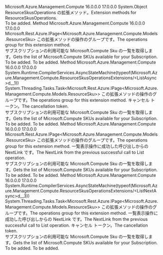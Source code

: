 <Type Name="ResourceSkusOperationsExtensions" FullName="Microsoft.Azure.Management.Compute.ResourceSkusOperationsExtensions">
  <TypeSignature Language="C#" Value="public static class ResourceSkusOperationsExtensions" />
  <TypeSignature Language="ILAsm" Value=".class public auto ansi abstract sealed beforefieldinit ResourceSkusOperationsExtensions extends System.Object" />
  <TypeSignature Language="DocId" Value="T:Microsoft.Azure.Management.Compute.ResourceSkusOperationsExtensions" />
  <TypeSignature Language="VB.NET" Value="Public Module ResourceSkusOperationsExtensions" />
  <TypeSignature Language="F#" Value="type ResourceSkusOperationsExtensions = class" />
  <AssemblyInfo>
    <AssemblyName>Microsoft.Azure.Management.Compute</AssemblyName>
    <AssemblyVersion>16.0.0.0</AssemblyVersion>
    <AssemblyVersion>17.0.0.0</AssemblyVersion>
  </AssemblyInfo>
  <Base>
    <BaseTypeName>System.Object</BaseTypeName>
  </Base>
  <Interfaces />
  <Docs>
    <summary>
            <span data-ttu-id="25f80-101">ResourceSkusOperations の拡張メソッド。</span><span class="sxs-lookup"><span data-stu-id="25f80-101">Extension methods for ResourceSkusOperations.</span></span>
            </summary>
    <remarks>To be added.</remarks>
  </Docs>
  <Members>
    <Member MemberName="List">
      <MemberSignature Language="C#" Value="public static Microsoft.Rest.Azure.IPage&lt;Microsoft.Azure.Management.Compute.Models.ResourceSku&gt; List (this Microsoft.Azure.Management.Compute.IResourceSkusOperations operations);" />
      <MemberSignature Language="ILAsm" Value=".method public static hidebysig class Microsoft.Rest.Azure.IPage`1&lt;class Microsoft.Azure.Management.Compute.Models.ResourceSku&gt; List(class Microsoft.Azure.Management.Compute.IResourceSkusOperations operations) cil managed" />
      <MemberSignature Language="DocId" Value="M:Microsoft.Azure.Management.Compute.ResourceSkusOperationsExtensions.List(Microsoft.Azure.Management.Compute.IResourceSkusOperations)" />
      <MemberSignature Language="VB.NET" Value="&lt;Extension()&gt;&#xA;Public Function List (operations As IResourceSkusOperations) As IPage(Of ResourceSku)" />
      <MemberSignature Language="F#" Value="static member List : Microsoft.Azure.Management.Compute.IResourceSkusOperations -&gt; Microsoft.Rest.Azure.IPage&lt;Microsoft.Azure.Management.Compute.Models.ResourceSku&gt;" Usage="Microsoft.Azure.Management.Compute.ResourceSkusOperationsExtensions.List operations" />
      <MemberType>Method</MemberType>
      <AssemblyInfo>
        <AssemblyName>Microsoft.Azure.Management.Compute</AssemblyName>
        <AssemblyVersion>16.0.0.0</AssemblyVersion>
        <AssemblyVersion>17.0.0.0</AssemblyVersion>
      </AssemblyInfo>
      <ReturnValue>
        <ReturnType>Microsoft.Rest.Azure.IPage&lt;Microsoft.Azure.Management.Compute.Models.ResourceSku&gt;</ReturnType>
      </ReturnValue>
      <Parameters>
        <Parameter Name="operations" Type="Microsoft.Azure.Management.Compute.IResourceSkusOperations" RefType="this" />
      </Parameters>
      <Docs>
        <param name="operations">
            <span data-ttu-id="25f80-102">この拡張メソッドの操作のグループです。</span><span class="sxs-lookup"><span data-stu-id="25f80-102">The operations group for this extension method.</span></span>
            </param>
        <summary>
            <span data-ttu-id="25f80-103">サブスクリプションの利用可能な Microsoft.Compute Sku の一覧を取得します。</span><span class="sxs-lookup"><span data-stu-id="25f80-103">Gets the list of Microsoft.Compute SKUs available for your Subscription.</span></span>
            </summary>
        <returns>To be added.</returns>
        <remarks>To be added.</remarks>
      </Docs>
    </Member>
    <Member MemberName="ListAsync">
      <MemberSignature Language="C#" Value="public static System.Threading.Tasks.Task&lt;Microsoft.Rest.Azure.IPage&lt;Microsoft.Azure.Management.Compute.Models.ResourceSku&gt;&gt; ListAsync (this Microsoft.Azure.Management.Compute.IResourceSkusOperations operations, System.Threading.CancellationToken cancellationToken = null);" />
      <MemberSignature Language="ILAsm" Value=".method public static hidebysig class System.Threading.Tasks.Task`1&lt;class Microsoft.Rest.Azure.IPage`1&lt;class Microsoft.Azure.Management.Compute.Models.ResourceSku&gt;&gt; ListAsync(class Microsoft.Azure.Management.Compute.IResourceSkusOperations operations, valuetype System.Threading.CancellationToken cancellationToken) cil managed" />
      <MemberSignature Language="DocId" Value="M:Microsoft.Azure.Management.Compute.ResourceSkusOperationsExtensions.ListAsync(Microsoft.Azure.Management.Compute.IResourceSkusOperations,System.Threading.CancellationToken)" />
      <MemberSignature Language="F#" Value="static member ListAsync : Microsoft.Azure.Management.Compute.IResourceSkusOperations * System.Threading.CancellationToken -&gt; System.Threading.Tasks.Task&lt;Microsoft.Rest.Azure.IPage&lt;Microsoft.Azure.Management.Compute.Models.ResourceSku&gt;&gt;" Usage="Microsoft.Azure.Management.Compute.ResourceSkusOperationsExtensions.ListAsync (operations, cancellationToken)" />
      <MemberType>Method</MemberType>
      <AssemblyInfo>
        <AssemblyName>Microsoft.Azure.Management.Compute</AssemblyName>
        <AssemblyVersion>16.0.0.0</AssemblyVersion>
        <AssemblyVersion>17.0.0.0</AssemblyVersion>
      </AssemblyInfo>
      <Attributes>
        <Attribute>
          <AttributeName>System.Runtime.CompilerServices.AsyncStateMachine(typeof(Microsoft.Azure.Management.Compute.ResourceSkusOperationsExtensions/&lt;ListAsync&gt;d__1))</AttributeName>
        </Attribute>
      </Attributes>
      <ReturnValue>
        <ReturnType>System.Threading.Tasks.Task&lt;Microsoft.Rest.Azure.IPage&lt;Microsoft.Azure.Management.Compute.Models.ResourceSku&gt;&gt;</ReturnType>
      </ReturnValue>
      <Parameters>
        <Parameter Name="operations" Type="Microsoft.Azure.Management.Compute.IResourceSkusOperations" RefType="this" />
        <Parameter Name="cancellationToken" Type="System.Threading.CancellationToken" />
      </Parameters>
      <Docs>
        <param name="operations">
            <span data-ttu-id="25f80-104">この拡張メソッドの操作のグループです。</span><span class="sxs-lookup"><span data-stu-id="25f80-104">The operations group for this extension method.</span></span>
            </param>
        <param name="cancellationToken">
            <span data-ttu-id="25f80-105">キャンセル トークン。</span><span class="sxs-lookup"><span data-stu-id="25f80-105">The cancellation token.</span></span>
            </param>
        <summary>
            <span data-ttu-id="25f80-106">サブスクリプションの利用可能な Microsoft.Compute Sku の一覧を取得します。</span><span class="sxs-lookup"><span data-stu-id="25f80-106">Gets the list of Microsoft.Compute SKUs available for your Subscription.</span></span>
            </summary>
        <returns>To be added.</returns>
        <remarks>To be added.</remarks>
      </Docs>
    </Member>
    <Member MemberName="ListNext">
      <MemberSignature Language="C#" Value="public static Microsoft.Rest.Azure.IPage&lt;Microsoft.Azure.Management.Compute.Models.ResourceSku&gt; ListNext (this Microsoft.Azure.Management.Compute.IResourceSkusOperations operations, string nextPageLink);" />
      <MemberSignature Language="ILAsm" Value=".method public static hidebysig class Microsoft.Rest.Azure.IPage`1&lt;class Microsoft.Azure.Management.Compute.Models.ResourceSku&gt; ListNext(class Microsoft.Azure.Management.Compute.IResourceSkusOperations operations, string nextPageLink) cil managed" />
      <MemberSignature Language="DocId" Value="M:Microsoft.Azure.Management.Compute.ResourceSkusOperationsExtensions.ListNext(Microsoft.Azure.Management.Compute.IResourceSkusOperations,System.String)" />
      <MemberSignature Language="VB.NET" Value="&lt;Extension()&gt;&#xA;Public Function ListNext (operations As IResourceSkusOperations, nextPageLink As String) As IPage(Of ResourceSku)" />
      <MemberSignature Language="F#" Value="static member ListNext : Microsoft.Azure.Management.Compute.IResourceSkusOperations * string -&gt; Microsoft.Rest.Azure.IPage&lt;Microsoft.Azure.Management.Compute.Models.ResourceSku&gt;" Usage="Microsoft.Azure.Management.Compute.ResourceSkusOperationsExtensions.ListNext (operations, nextPageLink)" />
      <MemberType>Method</MemberType>
      <AssemblyInfo>
        <AssemblyName>Microsoft.Azure.Management.Compute</AssemblyName>
        <AssemblyVersion>16.0.0.0</AssemblyVersion>
        <AssemblyVersion>17.0.0.0</AssemblyVersion>
      </AssemblyInfo>
      <ReturnValue>
        <ReturnType>Microsoft.Rest.Azure.IPage&lt;Microsoft.Azure.Management.Compute.Models.ResourceSku&gt;</ReturnType>
      </ReturnValue>
      <Parameters>
        <Parameter Name="operations" Type="Microsoft.Azure.Management.Compute.IResourceSkusOperations" RefType="this" />
        <Parameter Name="nextPageLink" Type="System.String" />
      </Parameters>
      <Docs>
        <param name="operations">
            <span data-ttu-id="25f80-107">この拡張メソッドの操作のグループです。</span><span class="sxs-lookup"><span data-stu-id="25f80-107">The operations group for this extension method.</span></span>
            </param>
        <param name="nextPageLink">
            <span data-ttu-id="25f80-108">一覧表示操作に成功した呼び出しからの NextLink です。</span><span class="sxs-lookup"><span data-stu-id="25f80-108">The NextLink from the previous successful call to List operation.</span></span>
            </param>
        <summary>
            <span data-ttu-id="25f80-109">サブスクリプションの利用可能な Microsoft.Compute Sku の一覧を取得します。</span><span class="sxs-lookup"><span data-stu-id="25f80-109">Gets the list of Microsoft.Compute SKUs available for your Subscription.</span></span>
            </summary>
        <returns>To be added.</returns>
        <remarks>To be added.</remarks>
      </Docs>
    </Member>
    <Member MemberName="ListNextAsync">
      <MemberSignature Language="C#" Value="public static System.Threading.Tasks.Task&lt;Microsoft.Rest.Azure.IPage&lt;Microsoft.Azure.Management.Compute.Models.ResourceSku&gt;&gt; ListNextAsync (this Microsoft.Azure.Management.Compute.IResourceSkusOperations operations, string nextPageLink, System.Threading.CancellationToken cancellationToken = null);" />
      <MemberSignature Language="ILAsm" Value=".method public static hidebysig class System.Threading.Tasks.Task`1&lt;class Microsoft.Rest.Azure.IPage`1&lt;class Microsoft.Azure.Management.Compute.Models.ResourceSku&gt;&gt; ListNextAsync(class Microsoft.Azure.Management.Compute.IResourceSkusOperations operations, string nextPageLink, valuetype System.Threading.CancellationToken cancellationToken) cil managed" />
      <MemberSignature Language="DocId" Value="M:Microsoft.Azure.Management.Compute.ResourceSkusOperationsExtensions.ListNextAsync(Microsoft.Azure.Management.Compute.IResourceSkusOperations,System.String,System.Threading.CancellationToken)" />
      <MemberSignature Language="F#" Value="static member ListNextAsync : Microsoft.Azure.Management.Compute.IResourceSkusOperations * string * System.Threading.CancellationToken -&gt; System.Threading.Tasks.Task&lt;Microsoft.Rest.Azure.IPage&lt;Microsoft.Azure.Management.Compute.Models.ResourceSku&gt;&gt;" Usage="Microsoft.Azure.Management.Compute.ResourceSkusOperationsExtensions.ListNextAsync (operations, nextPageLink, cancellationToken)" />
      <MemberType>Method</MemberType>
      <AssemblyInfo>
        <AssemblyName>Microsoft.Azure.Management.Compute</AssemblyName>
        <AssemblyVersion>16.0.0.0</AssemblyVersion>
        <AssemblyVersion>17.0.0.0</AssemblyVersion>
      </AssemblyInfo>
      <Attributes>
        <Attribute>
          <AttributeName>System.Runtime.CompilerServices.AsyncStateMachine(typeof(Microsoft.Azure.Management.Compute.ResourceSkusOperationsExtensions/&lt;ListNextAsync&gt;d__3))</AttributeName>
        </Attribute>
      </Attributes>
      <ReturnValue>
        <ReturnType>System.Threading.Tasks.Task&lt;Microsoft.Rest.Azure.IPage&lt;Microsoft.Azure.Management.Compute.Models.ResourceSku&gt;&gt;</ReturnType>
      </ReturnValue>
      <Parameters>
        <Parameter Name="operations" Type="Microsoft.Azure.Management.Compute.IResourceSkusOperations" RefType="this" />
        <Parameter Name="nextPageLink" Type="System.String" />
        <Parameter Name="cancellationToken" Type="System.Threading.CancellationToken" />
      </Parameters>
      <Docs>
        <param name="operations">
            <span data-ttu-id="25f80-110">この拡張メソッドの操作のグループです。</span><span class="sxs-lookup"><span data-stu-id="25f80-110">The operations group for this extension method.</span></span>
            </param>
        <param name="nextPageLink">
            <span data-ttu-id="25f80-111">一覧表示操作に成功した呼び出しからの NextLink です。</span><span class="sxs-lookup"><span data-stu-id="25f80-111">The NextLink from the previous successful call to List operation.</span></span>
            </param>
        <param name="cancellationToken">
            <span data-ttu-id="25f80-112">キャンセル トークン。</span><span class="sxs-lookup"><span data-stu-id="25f80-112">The cancellation token.</span></span>
            </param>
        <summary>
            <span data-ttu-id="25f80-113">サブスクリプションの利用可能な Microsoft.Compute Sku の一覧を取得します。</span><span class="sxs-lookup"><span data-stu-id="25f80-113">Gets the list of Microsoft.Compute SKUs available for your Subscription.</span></span>
            </summary>
        <returns>To be added.</returns>
        <remarks>To be added.</remarks>
      </Docs>
    </Member>
  </Members>
</Type>